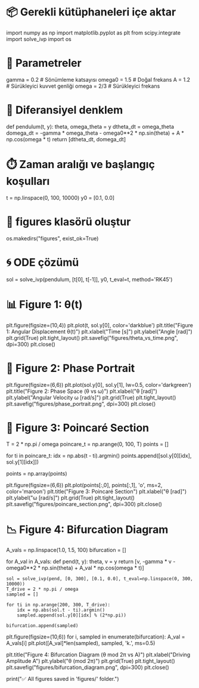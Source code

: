 # 📦 Gerekli kütüphaneleri içe aktar
import numpy as np
import matplotlib.pyplot as plt
from scipy.integrate import solve_ivp
import os

# 🔧 Parametreler
gamma = 0.2         # Sönümleme katsayısı
omega0 = 1.5        # Doğal frekans
A = 1.2             # Sürükleyici kuvvet genliği
omega = 2/3         # Sürükleyici frekans

# 🎯 Diferansiyel denklem
def pendulum(t, y):
    theta, omega_theta = y
    dtheta_dt = omega_theta
    domega_dt = -gamma * omega_theta - omega0**2 * np.sin(theta) + A * np.cos(omega * t)
    return [dtheta_dt, domega_dt]

# ⏱️ Zaman aralığı ve başlangıç koşulları
t = np.linspace(0, 100, 10000)
y0 = [0.1, 0.0]

# 📁 figures klasörü oluştur
os.makedirs("figures", exist_ok=True)

# 🌀 ODE çözümü
sol = solve_ivp(pendulum, [t[0], t[-1]], y0, t_eval=t, method='RK45')

# 📊 Figure 1: θ(t)
plt.figure(figsize=(10,4))
plt.plot(t, sol.y[0], color='darkblue')
plt.title("Figure 1: Angular Displacement θ(t)")
plt.xlabel("Time [s]")
plt.ylabel("Angle [rad]")
plt.grid(True)
plt.tight_layout()
plt.savefig("figures/theta_vs_time.png", dpi=300)
plt.close()

# 🔁 Figure 2: Phase Portrait
plt.figure(figsize=(6,6))
plt.plot(sol.y[0], sol.y[1], lw=0.5, color='darkgreen')
plt.title("Figure 2: Phase Space (θ vs ω)")
plt.xlabel("θ [rad]")
plt.ylabel("Angular Velocity ω [rad/s]")
plt.grid(True)
plt.tight_layout()
plt.savefig("figures/phase_portrait.png", dpi=300)
plt.close()

# 📍 Figure 3: Poincaré Section
T = 2 * np.pi / omega
poincare_t = np.arange(0, 100, T)
points = []

for ti in poincare_t:
    idx = np.abs(t - ti).argmin()
    points.append([sol.y[0][idx], sol.y[1][idx]])

points = np.array(points)

plt.figure(figsize=(6,6))
plt.plot(points[:,0], points[:,1], 'o', ms=2, color='maroon')
plt.title("Figure 3: Poincaré Section")
plt.xlabel("θ [rad]")
plt.ylabel("ω [rad/s]")
plt.grid(True)
plt.tight_layout()
plt.savefig("figures/poincare_section.png", dpi=300)
plt.close()

# 📉 Figure 4: Bifurcation Diagram
A_vals = np.linspace(1.0, 1.5, 100)
bifurcation = []

for A_val in A_vals:
    def pend(t, y):
        theta, v = y
        return [v, -gamma * v - omega0**2 * np.sin(theta) + A_val * np.cos(omega * t)]

    sol = solve_ivp(pend, [0, 300], [0.1, 0.0], t_eval=np.linspace(0, 300, 10000))
    T_drive = 2 * np.pi / omega
    sampled = []

    for ti in np.arange(200, 300, T_drive):
        idx = np.abs(sol.t - ti).argmin()
        sampled.append(sol.y[0][idx] % (2*np.pi))

    bifurcation.append(sampled)

plt.figure(figsize=(10,6))
for i, sampled in enumerate(bifurcation):
    A_val = A_vals[i]
    plt.plot([A_val]*len(sampled), sampled, 'k.', ms=0.5)

plt.title("Figure 4: Bifurcation Diagram (θ mod 2π vs A)")
plt.xlabel("Driving Amplitude A")
plt.ylabel("θ (mod 2π)")
plt.grid(True)
plt.tight_layout()
plt.savefig("figures/bifurcation_diagram.png", dpi=300)
plt.close()

print("✅ All figures saved in 'figures/' folder.")
